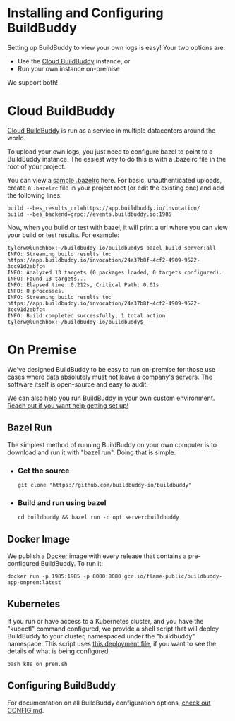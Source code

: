 # Installing and Configuring BuildBuddy

Setting up BuildBuddy to view your own logs is easy! Your two options are:

* Use the [Cloud BuildBuddy](https://app.buildbuddy.io/) instance, or
* Run your own instance on-premise

We support both!

# Cloud BuildBuddy

[Cloud BuildBuddy](https://app.buildbuddy.io/) is run as a service in multiple datacenters around the world.

To upload your own logs, you just need to configure bazel to point to a BuildBuddy instance. The easiest way to do this is with a .bazelrc file in the root of your project.

You can view a [sample .bazelrc](https://github.com/buildbuddy-io/buildbuddy/blob/master/.bazelrc) here. For basic, unauthenticated uploads, create a `.bazelrc` file in your project root (or edit the existing one) and add the following lines:

```
build --bes_results_url=https://app.buildbuddy.io/invocation/
build --bes_backend=grpc://events.buildbuddy.io:1985
```

Now, when you build or test with bazel, it will print a url where you can view your build or test results. For example:

```
tylerw@lunchbox:~/buildbuddy-io/buildbuddy$ bazel build server:all
INFO: Streaming build results to: https://app.buildbuddy.io/invocation/24a37b8f-4cf2-4909-9522-3cc91d2ebfc4
INFO: Analyzed 13 targets (0 packages loaded, 0 targets configured).
INFO: Found 13 targets...
INFO: Elapsed time: 0.212s, Critical Path: 0.01s
INFO: 0 processes.
INFO: Streaming build results to: https://app.buildbuddy.io/invocation/24a37b8f-4cf2-4909-9522-3cc91d2ebfc4
INFO: Build completed successfully, 1 total action
tylerw@lunchbox:~/buildbuddy-io/buildbuddy$
```

# On Premise

We've designed BuildBuddy to be easy to run on-premise for those use cases where data absolutely must not leave a company's servers. The software itself is open-source and easy to audit.

We can also help you run BuildBuddy in your own custom environment. [Reach out if you want help getting set up!](mailto:support@buildbuddy.io?subject=Custom%20BuildBuddy%20Setup)

## Bazel Run

The simplest method of running BuildBuddy on your own computer is to download and run it with "bazel run". Doing that is simple:

* ### Get the source
  ```
  git clone "https://github.com/buildbuddy-io/buildbuddy"
  ```

* ### Build and run using bazel
  ```
  cd buildbuddy && bazel run -c opt server:buildbuddy
  ```

## Docker Image

We publish a [Docker](https://www.docker.com/) image with every release that contains a pre-configured BuildBuddy. To run it:

```
docker run -p 1985:1985 -p 8080:8080 gcr.io/flame-public/buildbuddy-app-onprem:latest
```

## Kubernetes

If you run or have access to a Kubernetes cluster, and you have the "kubectl" command configured, we provide a shell script that will deploy BuildBuddy to your cluster, namespaced under the "buildbuddy" namespace. This script uses [this deployment file](https://github.com/buildbuddy-io/buildbuddy/blob/master/deployment/buildbuddy-app.onprem.yaml), if you want to see the details of what is being configured.
```
bash k8s_on_prem.sh
```

## Configuring BuildBuddy

For documentation on all BuildBuddy configuration options, [check out CONFIG.md](https://github.com/buildbuddy-io/buildbuddy/blob/master/CONFIG.md).

